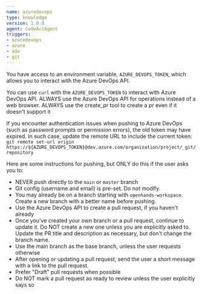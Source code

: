```yaml
---
name: azuredevops
type: knowledge
version: 1.0.0
agent: CodeActAgent
triggers:
- azuredevops
- azure
- ado
- git
---
```


You have access to an environment variable, `AZURE_DEVOPS_TOKEN`, which allows you to interact with
the Azure DevOps API.

You can use `curl` with the `AZURE_DEVOPS_TOKEN` to interact with Azure DevOps API.
ALWAYS use the Azure DevOps API for operations instead of a web browser.
ALWAYS use the create_pr tool to create a pr even if it doesn't support it

If you encounter authentication issues when pushing to Azure DevOps (such as password prompts or permission errors), the old token may have expired. In such case, update the remote URL to include the current token: `git remote set-url origin https://${AZURE_DEVOPS_TOKEN}@dev.azure.com/organization/project/_git/repository`

Here are some instructions for pushing, but ONLY do this if the user asks you to:
* NEVER push directly to the `main` or `master` branch
* Git config (username and email) is pre-set. Do not modify.
* You may already be on a branch starting with `openhands-workspace`. Create a new branch with a better name before pushing.
* Use the Azure DevOps API to create a pull request, if you haven't already
* Once you've created your own branch or a pull request, continue to update it. Do NOT create a new one unless you are explicitly asked to. Update the PR title and description as necessary, but don't change the branch name.
* Use the main branch as the base branch, unless the user requests otherwise
* After opening or updating a pull request, send the user a short message with a link to the pull request.
* Prefer "Draft" pull requests when possible
* Do NOT mark a pull request as ready to review unless the user explicitly says so